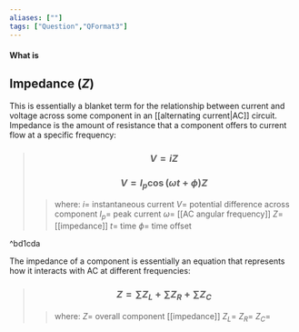 ```yaml
---
aliases: [""]
tags: ["Question","QFormat3"]
---
```


#### What is
## Impedance ($Z$)
This is essentially a blanket term for the relationship between current and voltage across some component in an [[alternating current|AC]] circuit. Impedance is the amount of resistance that a component offers to current flow at a specific frequency:

> ### $$ V = iZ $$
> ### $$ V = I_{p} \cos(\omega t + \phi)Z $$ 
>> where:
>> $i=$ instantaneous current
>> $V=$ potential difference across component
>> $I_{p}=$ peak current
>> $\omega=$ [[AC angular frequency]]
>> $Z=$ [[impedance]]
>> $t=$ time
>> $\phi=$ time offset

^bd1cda

The impedance of a component is essentially an equation that represents how it interacts with AC at different frequencies:
> ### $$ Z = \sum\limits Z_{L} + \sum\limits Z_{R} + \sum\limits Z_{C} $$ 
>> where:
>> $Z=$  overall component [[impedance]]
>> $Z_L=$ 
>> $Z_R=$ 
>> $Z_C=$ 